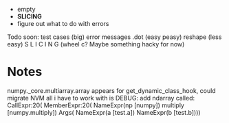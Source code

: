 * empty
* **SLICING**
* figure out what to do with errors



Todo soon: 
  test cases (big)
  error messages
  .dot (easy peasy)
  reshape (less easy)
  S L I C I N G (wheel c? Maybe something hacky for now)



# Notes
numpy._core.multiarray.array appears for get_dynamic_class_hook, could migrate
NVM all i have to work with is 
DEBUG: add ndarray called: CallExpr:20(
  MemberExpr:20(
    NameExpr(np [numpy])
    multiply [numpy.multiply])
  Args(
    NameExpr(a [test.a])
    NameExpr(b [test.b])))

